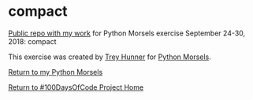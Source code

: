 # compact
[Public repo with my work](https://github.com/mUtterberg/python_morsels/compact/) for Python Morsels exercise September 24-30, 2018: compact

This exercise was created by [Trey Hunner](https://treyhunner.com/) for [Python Morsels](https://try.pythonmorsels.com/).

[Return to my Python Morsels](https://mutterberg.github.io/python_morsels)

[Return to #100DaysOfCode Project Home](https://mutterberg.github.io)
